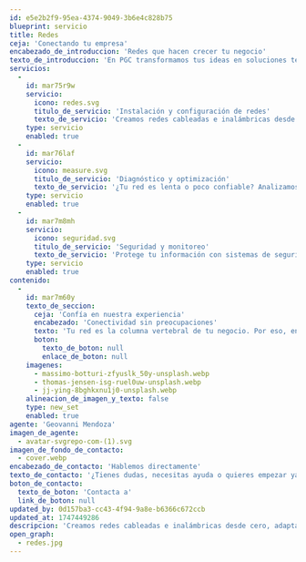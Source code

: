 ```yaml
---
id: e5e2b2f9-95ea-4374-9049-3b6e4c828b75
blueprint: servicio
title: Redes
ceja: 'Conectando tu empresa'
encabezado_de_introduccion: 'Redes que hacen crecer tu negocio'
texto_de_introduccion: 'En PGC transformamos tus ideas en soluciones tecnológicas reales. Diseñamos e implementamos proyectos digitales que se adaptan a las necesidades específicas de tu empresa, desde el desarrollo de plataformas a medida hasta la integración de nuevas tecnologías en tus procesos.'
servicios:
  -
    id: mar75r9w
    servicio:
      icono: redes.svg
      titulo_de_servicio: 'Instalación y configuración de redes'
      texto_de_servicio: 'Creamos redes cableadas e inalámbricas desde cero, adaptadas a tu espacio y necesidades. Todo listo para que comiences a trabajar sin interrupciones.'
    type: servicio
    enabled: true
  -
    id: mar76laf
    servicio:
      icono: measure.svg
      titulo_de_servicio: 'Diagnóstico y optimización'
      texto_de_servicio: '¿Tu red es lenta o poco confiable? Analizamos su rendimiento, detectamos cuellos de botella y la dejamos funcionando al máximo.'
    type: servicio
    enabled: true
  -
    id: mar7m8mh
    servicio:
      icono: seguridad.svg
      titulo_de_servicio: 'Seguridad y monitoreo'
      texto_de_servicio: 'Protege tu información con sistemas de seguridad de red avanzados y monitoreo constante. Mantén alejadas las amenazas digitales.'
    type: servicio
    enabled: true
contenido:
  -
    id: mar7m60y
    texto_de_seccion:
      ceja: 'Confía en nuestra experiencia'
      encabezado: 'Conectividad sin preocupaciones'
      texto: 'Tu red es la columna vertebral de tu negocio. Por eso, en PGC usamos los mejores equipos, trabajamos con técnicos certificados y te acompañamos con soporte continuo. No solo conectamos dispositivos, conectamos personas, procesos y objetivos.'
      boton:
        texto_de_boton: null
        enlace_de_boton: null
    imagenes:
      - massimo-botturi-zfyuslk_50y-unsplash.webp
      - thomas-jensen-isg-ruel0uw-unsplash.webp
      - jj-ying-8bghkxnu1j0-unsplash.webp
    alineacion_de_imagen_y_texto: false
    type: new_set
    enabled: true
agente: 'Geovanni Mendoza'
imagen_de_agente:
  - avatar-svgrepo-com-(1).svg
imagen_de_fondo_de_contacto:
  - cover.webp
encabezado_de_contacto: 'Hablemos directamente'
texto_de_contacto: '¿Tienes dudas, necesitas ayuda o quieres empezar ya?Geovanni está aquí para escucharte y darte una solución clara. Un mensaje y lo resolvemos juntos.'
boton_de_contacto:
  texto_de_boton: 'Contacta a'
  link_de_boton: null
updated_by: 0d157ba3-cc43-4f94-9a8e-b6366c672ccb
updated_at: 1747449286
descripcion: 'Creamos redes cableadas e inalámbricas desde cero, adaptadas a tu espacio y necesidades. Todo listo para que comiences a trabajar sin interrupciones.'
open_graph:
  - redes.jpg
---
```

